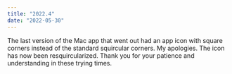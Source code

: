 ```yaml
---
title: "2022.4"
date: "2022-05-30"
---
```


The last version of the Mac app that went out had an app icon with square corners instead of the standard squircular corners. My apologies. The icon has now been resquircularized. Thank you for your patience and understanding in these trying times.
